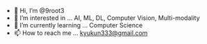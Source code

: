 - 👋 Hi, I’m @9root3
- 👀 I’m interested in ... AI, ML, DL, Computer Vision, Multi-modality
- 🌱 I’m currently learning ... Computer Science
- 📫 How to reach me ... kyukun333@gmail.com

<!---
9root3/9root3 is a ✨ special ✨ repository because its `README.md` (this file) appears on your GitHub profile.
You can click the Preview link to take a look at your changes.
--->

